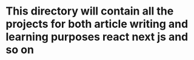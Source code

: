 # This directory will contain all the projects for both article writing and learning purposes react next js and so on
